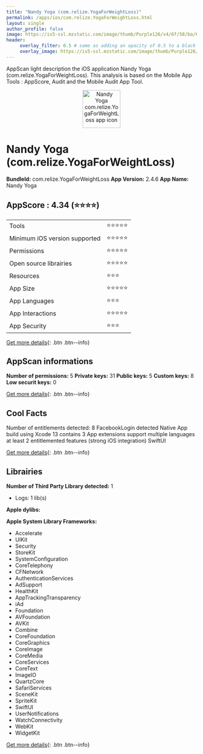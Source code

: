 ```yaml
---
title: "Nandy Yoga (com.relize.YogaForWeightLoss)"
permalink: /apps/ios/com.relize.YogaForWeightLoss.html
layout: single
author_profile: false
image: https://is5-ssl.mzstatic.com/image/thumb/Purple126/v4/6f/58/ba/6f58ba13-dc05-0aa2-b3fd-e0c7fa62c798/AppIcon-1x_U007emarketing-0-10-0-sRGB-85-220.png/512x512bb.jpg
header: 
     overlay_filter: 0.5 # same as adding an opacity of 0.5 to a black background
     overlay_image: https://is5-ssl.mzstatic.com/image/thumb/Purple126/v4/6f/58/ba/6f58ba13-dc05-0aa2-b3fd-e0c7fa62c798/AppIcon-1x_U007emarketing-0-10-0-sRGB-85-220.png/512x512bb.jpg
---
```

AppScan light description the iOS application Nandy Yoga (com.relize.YogaForWeightLoss). This analysis is based on the Mobile App Tools : AppScore, Audit and the Mobile Audit App Tool.

  
  
<div style="text-align: center;"><img src="https://is5-ssl.mzstatic.com/image/thumb/Purple126/v4/6f/58/ba/6f58ba13-dc05-0aa2-b3fd-e0c7fa62c798/AppIcon-1x_U007emarketing-0-10-0-sRGB-85-220.png/512x512bb.jpg" width="100" height="100" alt="Nandy Yoga com.relize.YogaForWeightLoss app icon"></div>  
  
# Nandy Yoga (com.relize.YogaForWeightLoss)

**BundleId:** com.relize.YogaForWeightLoss
**App Version:** 2.4.6
**App Name:** Nandy Yoga


## AppScore : 4.34 (⭐️⭐️⭐️⭐️) 

<table>
<tr><td> Tools </td><td> ⭐️⭐️⭐️⭐️⭐️ </td></tr>
<tr><td> Minimum iOS version supported </td><td> ⭐️⭐️⭐️⭐️⭐️ </td></tr>
<tr><td> Permissions </td><td> ⭐️⭐️⭐️⭐️⭐️ </td></tr>
<tr><td> Open source librairies </td><td> ⭐️⭐️⭐️⭐️⭐️ </td></tr>
<tr><td> Resources </td><td> ⭐️⭐️⭐️ </td></tr>
<tr><td> App Size </td><td> ⭐️⭐️⭐️⭐️⭐️ </td></tr>
<tr><td> App Languages </td><td> ⭐️⭐️⭐️ </td></tr>
<tr><td> App Interactions </td><td> ⭐️⭐️⭐️⭐️⭐️ </td></tr>
<tr><td> App Security </td><td> ⭐️⭐️⭐️ </td></tr>
</table>

[Get more details](/pricing.html){: .btn .btn--info}  
  
## AppScan informations 

**Number of permissions:** 5
**Private keys:** 31
**Public keys:** 5
**Custom keys:** 8
**Low securit keys:** 0
  
[Get more details](/pricing.html){: .btn .btn--info}

## Cool Facts

Number of entitlements detected: 8
FacebookLogin detected
Native App
build using Xcode 13
contains 3 App extensions
support multiple languages
at least 2 entitlemented features (strong iOS integration)
SwiftUI
  
[Get more details](/pricing.html){: .btn .btn--info}

## Librairies 
**Number of Third Party Library detected:** 1
- Logs: 1 lib(s)

**Apple dylibs:**


**Apple System Library Frameworks:**
- Accelerate
- UIKit
- Security
- StoreKit
- SystemConfiguration
- CoreTelephony
- CFNetwork
- AuthenticationServices
- AdSupport
- HealthKit
- AppTrackingTransparency
- iAd
- Foundation
- AVFoundation
- AVKit
- Combine
- CoreFoundation
- CoreGraphics
- CoreImage
- CoreMedia
- CoreServices
- CoreText
- ImageIO
- QuartzCore
- SafariServices
- SceneKit
- SpriteKit
- SwiftUI
- UserNotifications
- WatchConnectivity
- WebKit
- WidgetKit


  
[Get more details](/pricing.html){: .btn .btn--info}

